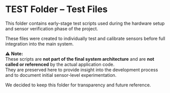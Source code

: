 # TEST Folder – Test Files

This folder contains early-stage test scripts used during the hardware setup and sensor verification phase of the project.  

These files were created to individually test and calibrate sensors before full integration into the main system.  

⚠️ **Note:**  
These scripts are **not part of the final system architecture** and are **not called or referenced** by the actual application code.  
They are preserved here to provide insight into the development process and to document initial sensor-level experimentation.  

We decided to keep this folder for transparency and future reference.  
